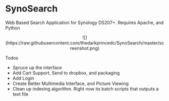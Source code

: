 SynoSearch
==========

Web Based Search Application for Synology DS207+. Requires Apache, and Python


<center>![](https://raw.githubusercontent.com/thedarkprincedc/SynoSearch/master/screenshot.png)</center>

Todos
- Spruce up the interface
- Add Cart Support, Send to dropbox, and packaging
- Add Login
- Create Better Multimedia Interface, and Picture Viewing
- Clean up indexing algorithm. Right now its batch scripts that outputs a text file
